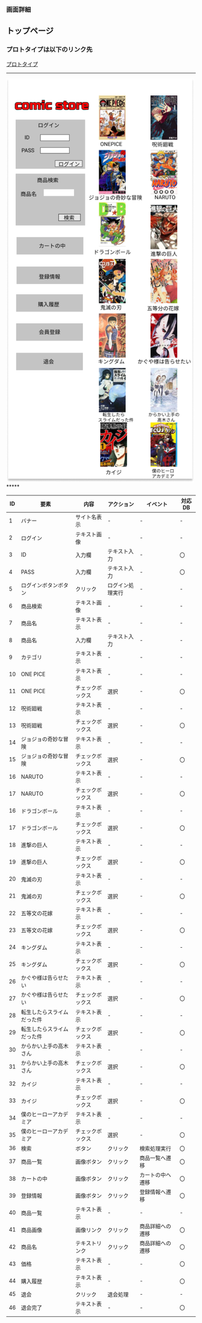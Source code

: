 ### 画面詳細
## トップページ
### プロトタイプは以下のリンク先
[プロトタイプ](https://www.figma.com/file/1qrEKi7iktAY3U27hFIezf/Untitled?node-id=0%3A1)
*****
<img src="../img/toppage.png" width="500">
*****

| ID | 要素 | 内容 | アクション | イベント | 対応DB |
|----|------|------|-----------|----------|--------|
|1   |バナー|サイト名表示|-     |-         |-       |
|2   |ログイン|テキスト画像|-   |-         |-       |
|3   |ID|入力欄|テキスト入力 |-            |〇      |
|4   |PASS|入力欄|テキスト入力|-           |〇      |
|5   |ログインボタンボタン|クリック|ログイン処理実行|- |- |
|6   |商品検索|テキスト画像|-   |-         |-      |
|7   |商品名|テキスト表示|-     |-        |-       |
|8   |商品名|入力欄|テキスト入力|-        |-       |
|9   |カテゴリ|テキスト表示|-   |-        |-       |
|10  |ONE PICE|テキスト表示|-   |-        |-       |
|11  |ONE PICE|チェックボックス|選択|-     |〇      |
|12  |呪術廻戦|テキスト表示|-     |-　　　　|-       |
|13  |呪術廻戦|チェックボックス|選択|-      |〇      |
|14  |ジョジョの奇妙な冒険|テキスト表示|-  |-  |-       |
|15  |ジョジョの奇妙な冒険|チェックボックス|選択|- 　|〇      |
|16  |NARUTO|テキスト表示|-       |-    　  |-       |
|17  |NARUTO|チェックボックス|選択|-    　  |〇      |
|16  |ドラゴンボール|テキスト表示|-   |-    　|-       |
|17  |ドラゴンボール|チェックボックス|選択|-  　|〇      |
|18  |進撃の巨人|テキスト表示|-       |-　　　　|-       |
|19  |進撃の巨人|チェックボックス|選択|-     　 |〇      |
|20  |鬼滅の刃|テキスト表示|-       |-     　　 |-       |
|21  |鬼滅の刃|チェックボックス|選択|-      　　|〇      |
|22  |五等文の花嫁|テキスト表示|-       |-      |-       |
|23  |五等文の花嫁|チェックボックス|選択|-      |〇      |
|24  |キングダム|テキスト表示|-       |-      |-       |
|25  |キングダム|チェックボックス|選択|-      |〇      |
|26  |かぐや様は告らせたい|テキスト表示|-  |-  |-       |
|27  |かぐや様は告らせたい|チェックボックス|選択|-  |〇      |
|28  |転生したらスライムだった件|テキスト表示|-   |-  |-   |
|29  |転生したらスライムだった件|チェックボックス|選択|- |〇  |
|30  |からかい上手の高木さん|テキスト表示|-  |-  |-     |
|31  |からかい上手の高木さん|チェックボックス|選択|-  |〇   |
|32  |カイジ|テキスト表示|-      　 |-     　　 |-       |
|33  |カイジ|チェックボックス|選択|-      |〇      |
|34  |僕のヒーローアカデミア|テキスト表示|-       |-      |-       |
|35  |僕のヒーローアカデミア|チェックボックス|選択|-      |〇      |
|36  |検索  |ボタン|クリック   |検索処理実行|〇    |
|37  |商品一覧|画像ボタン|クリック|商品一覧へ遷移|〇|
|38  |カートの中|画像ボタン|クリック|カートの中へ遷移|〇|
|39  |登録情報|画像ボタン|クリック|登録情報へ遷移|〇|
|40  |商品一覧|テキスト表示|-     |-      |-        |
|41  |商品画像|画像リンク|クリック|商品詳細への遷移|〇|
|42  |商品名|テキストリンク|クリック|商品詳細への遷移|〇|
|43  |価格|テキスト表示|-       |-      |〇      |
|44  |購入履歴|テキスト表示|-     |-      |〇      |
|45  |退会   |クリック|退会処理   |-      |-       |
|46  |退会完了|テキスト表示|-     |-      |〇      |
